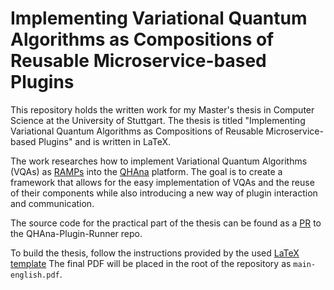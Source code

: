 # Implementing Variational Quantum Algorithms as Compositions of Reusable Microservice-based Plugins

This repository holds the written work for my Master's thesis in Computer Science at the University of Stuttgart. The thesis is titled "Implementing Variational Quantum Algorithms as Compositions of Reusable Microservice-based Plugins" and is written in LaTeX.

The work researches how to implement Variational Quantum Algorithms (VQAs) as [RAMPs](https://www.summersoc.eu/wp-content/uploads/1.08-Fabian-Buehler-RAMP-Architecture-SummerSOC-2022.pdf) into the [QHAna](https://github.com/UST-QuAntiL/qhana) platform. The goal is to create a framework that allows for the easy implementation of VQAs and the reuse of their components while also introducing a new way of plugin interaction and communication.

The source code for the practical part of the thesis can be found as a [PR](https://github.com/UST-QuAntiL/qhana-plugin-runner/pull/108) to the QHAna-Plugin-Runner repo.

To build the thesis, follow the instructions provided by the used [LaTeX template](https://latextemplates.github.io/scientific-thesis-template/)
The final PDF will be placed in the root of the repository as `main-english.pdf`.
